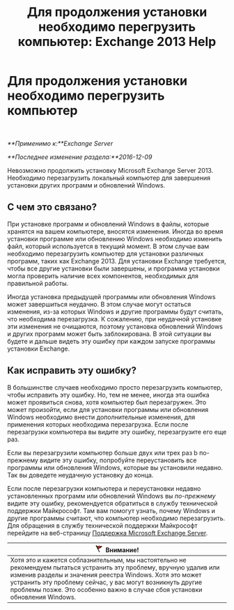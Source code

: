 ﻿---
title: 'Для продолжения установки необходимо перегрузить компьютер: Exchange 2013 Help'
TOCTitle: Для продолжения установки необходимо перегрузить компьютер
ms:assetid: f2d8e504-18c1-4b86-9b97-7654d0391b19
ms:mtpsurl: https://technet.microsoft.com/ru-ru/library/ms.exch.setupreadiness.pendingrebootwindowscomponents(v=EXCHG.150)
ms:contentKeyID: 50489463
ms.date: 04/30/2018
mtps_version: v=EXCHG.150
ms.translationtype: HT
---

# Для продолжения установки необходимо перегрузить компьютер

 

_**Применимо к:**Exchange Server_

_**Последнее изменение раздела:**2016-12-09_

Невозможно продолжить установку Microsoft Exchange Server 2013. Необходимо перезагрузить локальный компьютер для завершения установки других программ и обновлений Windows.

## С чем это связано?

При установке программ и обновлений Windows в файлы, которые хранятся на вашем компьютере, вносятся изменения. Иногда во время установки программе или обновлению Windows необходимо изменить файл, который используется в текущий момент. В этом случае вам необходимо перезагрузить компьютер для установки различных программ, таких как Exchange 2013. Для установки Exchange требуется, чтобы все другие установки были завершены, и программа установки могла проверить наличие всех компонентов, необходимых для правильной работы.

Иногда установка предыдущей программы или обновления Windows может завершиться неудачно. В этом случае могут остаться изменения, из-за которых Windows и другие программы будут считать, что необходима перезагрузка. К сожалению, при неудачной установке эти изменения не очищаются, поэтому установка обновлений Windows и других программ может быть заблокирована. В этой ситуации вы будете и дальше видеть эту ошибку при каждом запуске программы установки Exchange.

## Как исправить эту ошибку?

В большинстве случаев необходимо просто перезагрузить компьютер, чтобы исправить эту ошибку. Но, тем не менее, иногда эта ошибка может проявиться снова, хотя компьютер был перезагружен. Это может произойти, если для установки программы или обновления Windows необходимо внести дополнительные изменения, для применения которых необходима перезагрузка. Если после перезагрузки компьютера вы видите эту ошибку, перезагрузите его еще раз.

Если вы перезагрузили компьютер больше двух или трех раз b по-прежнему видите эту ошибку, попробуйте переустановить все программы или обновления Windows, которые вы установили недавно. Так вы доведете неудачную установку до конца.

Если после перезагрузки компьютера и переустановки недавно установленных программ или обновлений Windows вы *по-прежнему* видите эту ошибку, рекомендуется обратиться в службу технической поддержки Майкрософт. Там вам помогут узнать, почему Windows и другие программы считают, что компьютер необходимо перезагрузить. Для обращения в службу технической поддержки Майкрософт перейдите на веб-страницу [Поддержка Microsoft Exchange Server](https://go.microsoft.com/fwlink/p/?linkid=525940).

<table>
<thead>
<tr class="header">
<th><img src="images/Dd876857.Caution(EXCHG.150).gif" title="Внимание!" alt="Внимание!" />Внимание!</th>
</tr>
</thead>
<tbody>
<tr class="odd">
<td>Хотя это и кажется соблазнительным, мы настоятельно не рекомендуем пытаться устранить эту проблему, вручную удалив или изменив разделы и значения реестра Windows. Хотя это может устранить эту проблему сейчас, у вас могут возникнуть другие проблемы позже. Это особенно важно в случае сбоя установки обновления Windows.</td>
</tr>
</tbody>
</table>

